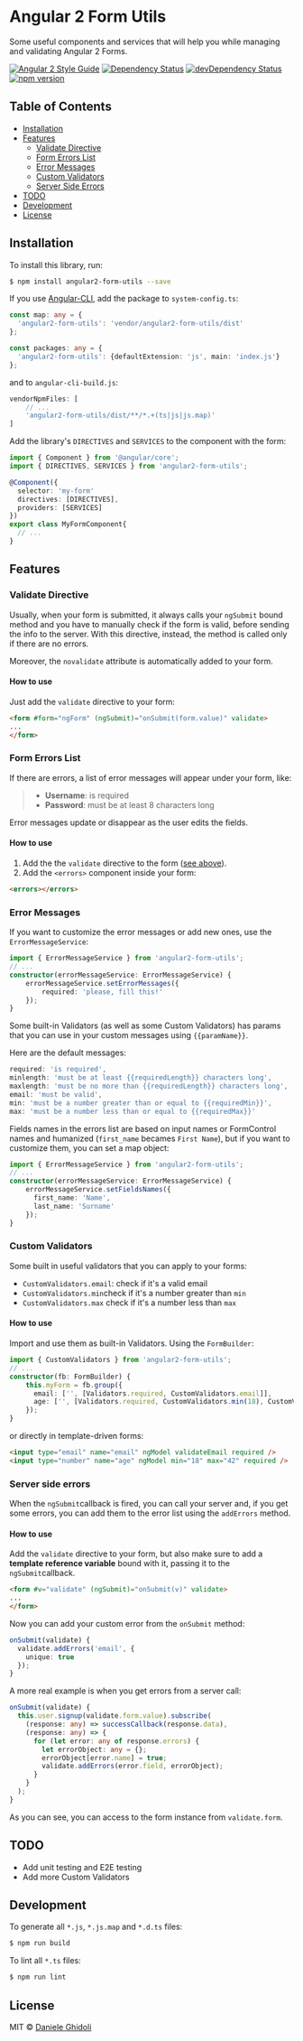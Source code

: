 # Angular 2 Form Utils

Some useful components and services that will help you while managing and validating Angular 2 Forms.

[![Angular 2 Style Guide](https://mgechev.github.io/angular2-style-guide/images/badge.svg)](https://angular.io/styleguide) [![Dependency Status](https://david-dm.org/ghidoz/angular2-form-utils.svg)](https://david-dm.org/ghidoz/angular2-form-utils) [![devDependency Status](https://david-dm.org/ghidoz/angular2-form-utils/dev-status.svg)](https://david-dm.org/ghidoz/angular2-form-utils#info=devDependencies) [![npm version](https://badge.fury.io/js/angular2-form-utils.svg)](https://badge.fury.io/js/angular2-form-utils)

## Table of Contents
- [Installation](#installation)
- [Features](#features)
    - [Validate Directive](#validate-directive)
    - [Form Errors List](#form-errors-list)
    - [Error Messages](#error-messages)
    - [Custom Validators](#custom-validators)
    - [Server Side Errors](#server-side-errors)
- [TODO](#todo)
- [Development](#development)
- [License](#licence)


## Installation

To install this library, run:
```bash
$ npm install angular2-form-utils --save
```

If you use [Angular-CLI](https://github.com/angular/angular-cli), add the package to `system-config.ts`:
```typescript
const map: any = {
  'angular2-form-utils': 'vendor/angular2-form-utils/dist'
};

const packages: any = {
  'angular2-form-utils': {defaultExtension: 'js', main: 'index.js'}
};
```

and to `angular-cli-build.js`:
```javascript
vendorNpmFiles: [
    // ...
    'angular2-form-utils/dist/**/*.+(ts|js|js.map)'
]
```

Add the library's `DIRECTIVES` and `SERVICES` to the component with the form:
```typescript
import { Component } from '@angular/core';
import { DIRECTIVES, SERVICES } from 'angular2-form-utils';

@Component({
  selector: 'my-form'
  directives: [DIRECTIVES],
  providers: [SERVICES]
})
export class MyFormComponent{
  // ...
}
```
## Features

### Validate Directive

Usually, when your form is submitted, it always calls your `ngSubmit` bound method and you have to manually check if the form is valid, before sending the info to the server. With this directive, instead, the method is called only if there are no errors.

Moreover, the `novalidate` attribute is automatically added to your form.

#### How to use
 
Just add the `validate` directive to your form:

```html
<form #form="ngForm" (ngSubmit)="onSubmit(form.value)" validate>
...
</form>
```

### Form Errors List

If there are errors, a list of error messages will appear under your form, like:

> - **Username**: is required
> - **Password**: must be at least 8 characters long

Error messages update or disappear as the user edits the fields.

#### How to use

1. Add the the `validate` directive to the form ([see above](#validate-directive)).
2. Add the `<errors>` component inside your form:

```html
<errors></errors>
```

### Error Messages

If you want to customize the error messages or add new ones, use the `ErrorMessageService`:
```typescript
import { ErrorMessageService } from 'angular2-form-utils';
// ...
constructor(errorMessageService: ErrorMessageService) {
    errorMessageService.setErrorMessages({
        required: 'please, fill this!'
    });
}
```

Some built-in Validators (as well as some Custom Validators) has params that you can use in your custom messages using `{{paramName}}`. 

Here are the default messages:

```typescript
required: 'is required',
minlength: 'must be at least {{requiredLength}} characters long',
maxlength: 'must be no more than {{requiredLength}} characters long',
email: 'must be valid',
min: 'must be a number greater than or equal to {{requiredMin}}',
max: 'must be a number less than or equal to {{requiredMax}}'
```

Fields names in the errors list are based on input names or FormControl names and humanized (`first_name` becames `First Name`), but if you want to customize them, you can set a map object:

```typescript
import { ErrorMessageService } from 'angular2-form-utils';
// ...
constructor(errorMessageService: ErrorMessageService) {
    errorMessageService.setFieldsNames({
      first_name: 'Name',
      last_name: 'Surname'
    });
}
```

### Custom Validators

Some built in useful validators that you can apply to your forms:

 - `CustomValidators.email`: check if it's a valid email
 - `CustomValidators.min`check if it's a number greater than `min`
 - `CustomValidators.max` check if it's a number less than `max` 

#### How to use

Import and use them as built-in Validators. Using the `FormBuilder`:

```typescript
import { CustomValidators } from 'angular2-form-utils';
// ...
constructor(fb: FormBuilder) {
    this.myForm = fb.group({
      email: ['', [Validators.required, CustomValidators.email]],
      age: ['', [Validators.required, CustomValidators.min(18), CustomValidators.max(42)]]
    });
}
```

or directly in template-driven forms:

```html
<input type="email" name="email" ngModel validateEmail required />
<input type="number" name="age" ngModel min="18" max="42" required />
```

### Server side errors

When the `ngSubmit`callback is fired, you can call your server and, if you get some errors, you can add them to the error list using the `addErrors` method.

#### How to use

Add the `validate` directive to your form, but also make sure to add a **template reference variable** bound with it, passing it to the `ngSubmit`callback.

```html
<form #v="validate" (ngSubmit)="onSubmit(v)" validate>
...
</form>
```

Now you can add your custom error from the `onSubmit` method:

```typescript
onSubmit(validate) {
  validate.addErrors('email', {
    unique: true
  });
}
```

A more real example is when you get errors from a server call:

```typescript
onSubmit(validate) {
  this.user.signup(validate.form.value).subscribe(
    (response: any) => successCallback(response.data),
    (response: any) => {
      for (let error: any of response.errors) {
        let errorObject: any = {};
        errorObject[error.name] = true;
        validate.addErrors(error.field, errorObject);
      }
    }
  );
}
```

As you can see, you can access to the form instance from `validate.form`.

## TODO
- Add unit testing and E2E testing
- Add more Custom Validators

## Development

To generate all `*.js`, `*.js.map` and `*.d.ts` files:

```bash
$ npm run build
```

To lint all `*.ts` files:

```bash
$ npm run lint
```

## License

MIT © [Daniele Ghidoli](http://danieleghidoli.it)
